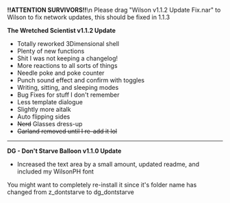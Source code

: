 **!!ATTENTION SURVIVORS!!**\n
Please drag "Wilson v1.1.2 Update Fix.nar" to Wilson to fix network updates, this should be fixed in 1.1.3

**The Wretched Scientist v1.1.2 Update**

* Totally reworked 3Dimensional shell
* Plenty of new functions
* Shit I was not keeping a changelog!
* More reactions to all sorts of things
* Needle poke and poke counter
* Punch sound effect and confirm with toggles
* Writing, sitting, and sleeping modes
* Bug Fixes for stuff I don't remember
* Less template dialogue
* Slightly more aitalk
* Auto flipping sides
* ~~Nerd~~ Glasses dress-up
* ~~Garland removed until I re-add it lol~~

------------------------------------------------------------

**DG - Don't Starve Balloon v1.1.0 Update**

* Increased the text area by a small amount, updated readme, and included my WilsonPH font

You might want to completely re-install it since it's folder name has changed from z_dontstarve to dg_dontstarve
